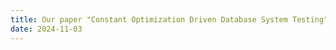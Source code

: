 ```yaml
---
title: Our paper "Constant Optimization Driven Database System Testing" was accepted at SIGMOD 2025 (round 3).
date: 2024-11-03
---
```

